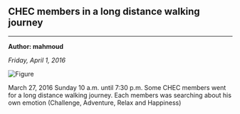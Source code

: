 ## CHEC members in a long distance walking journey

---
**Author: mahmoud**

*Friday, April 1, 2016*


![Figure](https://farm2.staticflickr.com/1664/25995133911_b433ac63d4_c.jpg)

March 27, 2016
Sunday 10 a.m. until 7:30 p.m.
Some CHEC members went for a long distance walking journey. Each members was searching about his own emotion (Challenge, Adventure, Relax and Happiness) 




